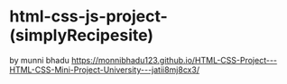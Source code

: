 # html-css-js-project-(simplyRecipesite)
by munni bhadu
 https://monnibhadu123.github.io/HTML-CSS-Project---HTML-CSS-Mini-Project-University---jatii8mj8cx3/
 
